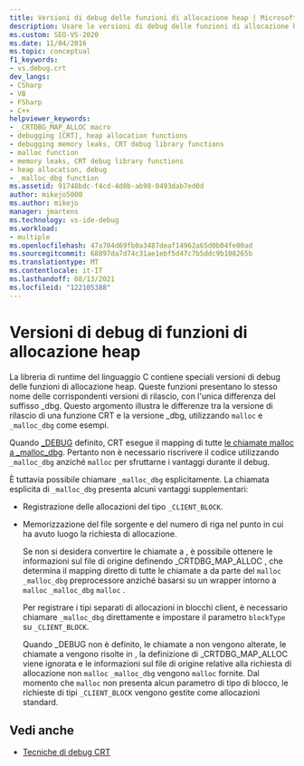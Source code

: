 ```yaml
---
title: Versioni di debug delle funzioni di allocazione heap | Microsoft Docs
description: Usare le versioni di debug delle funzioni di allocazione heap nella libreria di runtime del linguaggio C. Queste funzioni hanno gli stessi nomi delle versioni di rilascio con _dbg aggiunte.
ms.custom: SEO-VS-2020
ms.date: 11/04/2016
ms.topic: conceptual
f1_keywords:
- vs.debug.crt
dev_langs:
- CSharp
- VB
- FSharp
- C++
helpviewer_keywords:
- _CRTDBG_MAP_ALLOC macro
- debugging [CRT], heap allocation functions
- debugging memory leaks, CRT debug library functions
- malloc function
- memory leaks, CRT debug library functions
- heap allocation, debug
- _malloc_dbg function
ms.assetid: 91748bdc-f4cd-4d8b-ab98-0493dab7ed0d
author: mikejo5000
ms.author: mikejo
manager: jmartens
ms.technology: vs-ide-debug
ms.workload:
- multiple
ms.openlocfilehash: 47a704d69fb0a3487deaf14962a65d0b04fe00ad
ms.sourcegitcommit: 68897da7d74c31ae1ebf5d47c7b5ddc9b108265b
ms.translationtype: MT
ms.contentlocale: it-IT
ms.lasthandoff: 08/13/2021
ms.locfileid: "122105388"
---
```

# <a name="debug-versions-of-heap-allocation-functions"></a>Versioni di debug di funzioni di allocazione heap
La libreria di runtime del linguaggio C contiene speciali versioni di debug delle funzioni di allocazione heap. Queste funzioni presentano lo stesso nome delle corrispondenti versioni di rilascio, con l'unica differenza del suffisso _dbg. Questo argomento illustra le differenze tra la versione di rilascio di una funzione CRT e la versione _dbg, utilizzando `malloc` e `_malloc_dbg` come esempi.

 Quando [_DEBUG](/cpp/c-runtime-library/debug) definito, CRT esegue il mapping di tutte [le chiamate malloc](/cpp/c-runtime-library/reference/malloc) [a _malloc_dbg](/cpp/c-runtime-library/reference/malloc-dbg). Pertanto non è necessario riscrivere il codice utilizzando `_malloc_dbg` anziché `malloc` per sfruttarne i vantaggi durante il debug.

 È tuttavia possibile chiamare `_malloc_dbg` esplicitamente. La chiamata esplicita di `_malloc_dbg` presenta alcuni vantaggi supplementari:

- Registrazione delle allocazioni del tipo `_CLIENT_BLOCK`.

- Memorizzazione del file sorgente e del numero di riga nel punto in cui ha avuto luogo la richiesta di allocazione.

  Se non si desidera convertire le chiamate a , è possibile ottenere le informazioni sul file di origine definendo _CRTDBG_MAP_ALLOC , che determina il mapping diretto di tutte le chiamate a da parte del `malloc` `_malloc_dbg` preprocessore [](/cpp/c-runtime-library/crtdbg-map-alloc)anziché basarsi su un wrapper intorno a `malloc` `_malloc_dbg` `malloc` .

  Per registrare i tipi separati di allocazioni in blocchi client, è necessario chiamare `_malloc_dbg` direttamente e impostare il parametro `blockType` su `_CLIENT_BLOCK`.

  Quando _DEBUG non è definito, le chiamate a non vengono alterate, le chiamate a vengono risolte in , la definizione di _CRTDBG_MAP_ALLOC viene ignorata e le informazioni sul file di origine relative alla richiesta di allocazione non `malloc` `_malloc_dbg` vengono `malloc` fornite. [](/cpp/c-runtime-library/crtdbg-map-alloc) Dal momento che `malloc` non presenta alcun parametro di tipo di blocco, le richieste di tipi `_CLIENT_BLOCK` vengono gestite come allocazioni standard.

## <a name="see-also"></a>Vedi anche

- [Tecniche di debug CRT](../debugger/crt-debugging-techniques.md)